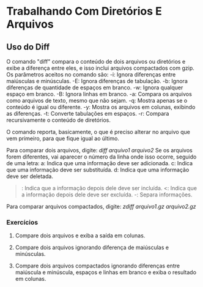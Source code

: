 ﻿# Trabalhando Com Diretórios E Arquivos

## Uso do Diff

O comando "diff" compara o conteúdo de dois arquivos ou diretórios e exibe a diferença entre eles, e isso inclui arquivos compactados com gzip.
Os parâmetros aceitos no comando são:
-i: Ignora diferenças entre maiúsculas e minúsculas.
-E: Ignora diferenças de tabulação.
-b: Ignora diferenças de quantidade de espaços em branco.
-w: Ignora qualquer espaço em branco.
-B: Ignora linhas em branco.
-a: Compara os arquivos como arquivos de texto, mesmo que não sejam.
-q: Mostra apenas se o conteúdo é igual ou diferente.
-y: Mostra os arquivos em colunas, exibindo as diferenças.
-t: Converte tabulações em espaços.
-r: Compara recursivamente o conteúdo de diretórios.

O comando reporta, basicamente, o que é preciso alterar no arquivo que vem primeiro, para que fique igual ao último.

Para comparar dois arquivos, digite:
*diff arquivo1 arquivo2*
Se os arquivos forem diferentes, vai aparecer o número da linha onde isso ocorre, seguido de uma letra:
a: Indica que uma informação deve ser adicionada.
c: Indica que uma informação deve ser substituída.
d: Indica que uma informação deve ser deletada.
>: Indica que a informação depois dele deve ser incluída.
<: Indica que a informação depois dele deve ser excluída.
-: Separa informações.

Para comparar arquivos compactados, digite:
*zdiff arquivo1.gz arquivo2.gz*

### Exercícios

1. Compare dois arquivos e exiba a saída em colunas.

2. Compare dois arquivos ignorando diferença de maiúsculas e minúsculas.

3. Compare dois arquivos compactados ignorando diferenças entre maiúscula e minúscula, espaços e linhas em branco e exiba o resultado em colunas.